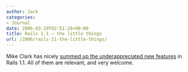 ```yaml
---
author: Jack
categories:
- Journal
date: 2006-03-29T02:51:20+00:00
title: Rails 1.1 – the little things
url: /2006/rails-11-the-little-things/
---
```


Mike Clark has nicely [summed up the underappreciated new features][1] in Rails 1.1. All of them are relevant, and very welcome. 

[1]: <http://clarkware.com/cgi/blosxom/2006/03/28#Rails11>